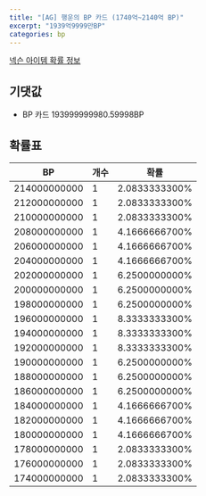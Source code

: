```yaml
---
title: "[AG] 행운의 BP 카드 (1740억~2140억 BP)"
excerpt: "1939억9999만BP"
categories: bp
---
```

[넥슨 아이템 확률 정보](http://iteminfo.nexon.com/probability/fco?sn=7647)

## 기댓값
  - BP 카드 193999999980.59998BP

## 확률표

|BP|개수|확률|
|---|---|---|
|214000000000|1|2.0833333300%|
|212000000000|1|2.0833333300%|
|210000000000|1|2.0833333300%|
|208000000000|1|4.1666666700%|
|206000000000|1|4.1666666700%|
|204000000000|1|4.1666666700%|
|202000000000|1|6.2500000000%|
|200000000000|1|6.2500000000%|
|198000000000|1|6.2500000000%|
|196000000000|1|8.3333333300%|
|194000000000|1|8.3333333300%|
|192000000000|1|8.3333333300%|
|190000000000|1|6.2500000000%|
|188000000000|1|6.2500000000%|
|186000000000|1|6.2500000000%|
|184000000000|1|4.1666666700%|
|182000000000|1|4.1666666700%|
|180000000000|1|4.1666666700%|
|178000000000|1|2.0833333300%|
|176000000000|1|2.0833333300%|
|174000000000|1|2.0833333300%|
